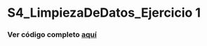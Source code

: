 # S4_LimpiezaDeDatos_Ejercicio 1
### Ver código completo [aquí](https://github.com/Ciencia-de-datos-espaciales-2023-2/S4_LimpiezaDeDatos_Ejercicio1/raw/main/index.html)
